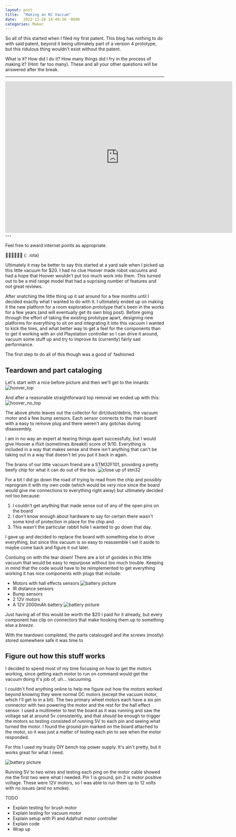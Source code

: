 ```yaml
---
layout: post
title:  "Making an RC Vaccum"
date:   2022-11-26 14:49:38 -0600
categories: Maker
---
```


So all of this started when I filed my first patent. This blog has nothing to _do_ with said patent, beyond it being ultimately part of a version 4 prototype, but this ridulous thing wouldn't exist without the patent. 

What is it? How did I do it? How many things did I fry in the process of making it? (Hint: far too many). These and all your other questions will be answered after the break.

----

<iframe width="720" height="480" src="https://www.youtube.com/embed/Bek-pxtkyso" frameborder="0" allowfullscreen></iframe>
---


Feel free to award internet points as appropriate.

👏👏👏👏👏👏
{: .iota}

Ultimately it may be better to say this started at a yard sale when I picked up this little vacuum for $20. I had no clue Hoover made robot vacuums and had a hope that Hoover wouldn't put too much work into them. This turned out to be a mid range model that had a suprising number of features and not great reviews. 

After snatching the little thing up it sat around for a few months until I decided exactly what I wanted to do with it. I ultimately ended up on making it the new platform for a room exploration prototype that's been in the works for a few years (and will eventually get its own blog post). Before going through the effort of taking the existing prototype apart, designing new platforms for everything to sit on and integrating it into this vacuum I wanted to kick the tires, and what better way to get a feel for the components than to get it working with an old Playstation controller so I can drive it around, vacuum some stuff up and try to improve its (currently) fairly sad performance. 

The first step to do all of this though was a good ol' fashioned 

## Teardown and part cataloging

Let's start with a nice before picture and then we'll get to the innards
![hoover_top](/assets/images/hoover_top.png)

And after a reasonable straightforward top removal we ended up with this:
![hoover_no_top](/assets/images/hoover_no_top.png)

The above photo leaves out the collector for dirt/dust/debris, the vacuum motor and a few bump sensors. Each sensor connects to the main board with a easy to remove plug and there weren't any gotchas during disassembly. 

I am in no way an expert at tearing things apart successfully, but I would give Hoover a ifixit (sometimes ibreakit) score of 9/10. Everything is included in a way that makes sense and there isn't anything that can't be taking out in a way that doesn't let you put it back in again. 

The brains of our little vacuum friend are a STM32F101, providing a pretty beefy chip for what it can do out of the box. 
![close up of stm32](/assets/images/stm_closeup.png)

For a bit I did go down the road of trying to read from the chip and possibly reprogram it with my own code (which would be _very_ nice since the board would give me connections to everything right away) but ultimately decided not too because:  
1) I couldn't get anything that made sense out of any of the open pins on the board 
2) I don't know enough about hardware to say for certain there wasn't some kind of protection in place for the chip and
3) This wasn't the particular rabbit hole I wanted to go down that day. 

I gave up and decided to replace the board with something else to drive everything, but since this vacuum is so easy to reassemble I set it aside to maybe come back and figure it out later. 


Contiuing on with the tear down! There are a lot of gooides in this little vacuum that would be easy to repurpose without too much trouble. Keeping in mind that the code would have to be reimplemented to get everything working it has nice components with plugs that include: 
- Motors with hall effects sensors 
![battery picture](/assets/images/motor_hall_effect.png)
- IR distance sensors 
- Bump sensors
- 2 12V motors 
- A 12V 2000mAh battery
![battery picture](/assets/images/hoover_battery.png)

Just having all of this would be worth the $20 I paid for it already, but every component has clip on connectors that make hooking them up to something else a _breeze_. 

With the teardown completed, the parts catalouged and the screws (mostly) stored somewhere safe it was time to 

## Figure out how this stuff works
I decided to spend most of my time focusing on how to get the motors working, since getting each motor to run on command would get the vacuum doing it's job of, uh... vacuuming. 

I couldn't find anything online to help me figure out how the motors worked beyond knowing they were normal DC motors (except the vacuum motor, which I'll get to in a bit). The two primary wheel motors each have a six pin connector with two powering the motor and the rest for the hall effect sensor. I used a multimeter to test the board as it was running and saw the voltage sat at around 5v consistently, and that _should_ be enough to trigger the motors so testing consisted of running 5V to each pin and seeing what turned the motor. I found the ground pin marked on the board attached to the motor, so it was just a matter of testing each pin to see when the motor responded. 

For this I used my trusty DIY bench top power supply. It's ain't pretty, but it works great for what I need.

![battery picture](/assets/images/hey_it_does_a_good_job.png)

Running 5V to two wires and testing each ping on the motor cable showed me the first two were what I needed. Pin 1 is ground, pin 2 is motor positive voltage. These were 12V motors, so I was able to run them up to 12 volts with no issues (and no smoke).

TODO
- Explain testing for brush motor
- Explain testing for vacuum motor
- Explain setup with Pi and Adafruit motor controller
- Explain code
- Wrap up

